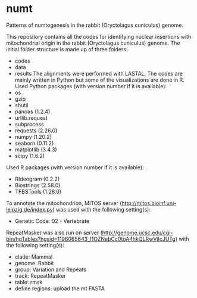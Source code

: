 # numt
 Patterns of numtogenesis in the rabbit (Oryctolagus cuniculus) genome.

This repository contains all the codes for identifying nuclear insertions with mitochondrial origin in the rabbit (Oryctolagus cuniculus) genome.
The initial folder structure is made up of three folders:
- codes
- data
- results
The alignments were performed with LASTAL.
The codes are mainly written in Python but some of the visualizations are done in R.
Used Python packages (with version number if it is available):
- os
- gzip
- shutil
- pandas (1.2.4)
- urllib.request
- subprocess
- requests (2.26.0)
- numpy (1.20.2)
- seaborn (0.11.2)
- matplotlib (3.4.3)
- scipy (1.6.2)

Used R packages (with version number if it is available):
- RIdeogram (0.2.2)
- Biostrings (2.58.0)
- TFBSTools (1.28.0)

To annotate the mitochondrion, MITOS server (http://mitos.bioinf.uni-leipzig.de/index.py) was used with the following setting(s):
- Genetic Code: 02 - Vertebrate

RepeatMasker was also run on server (http://genome.ucsc.edu/cgi-bin/hgTables?hgsid=1196065643_I1OZNebCc0toA4hkQLRwVjIcJUTg) with the following setting(s):
- clade: Mammal
- genome: Rabbit
- group: Variation and Repeats
- track: RepeatMasker
- table: rmsk
- define regions: upload the mt FASTA